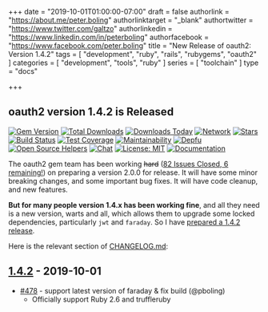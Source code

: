 +++
date = "2019-10-01T01:00:00-07:00"
draft = false
authorlink = "https://about.me/peter.boling"
authorlinktarget = "_blank"
authortwitter = "https://www.twitter.com/galtzo"
authorlinkedin = "https://www.linkedin.com/in/peterboling"
authorfacebook = "https://www.facebook.com/peter.boling"
title = "New Release of oauth2: Version 1.4.2"
tags = [ "development", "ruby", "rails", "rubygems", "oauth2" ]
categories = [ "development", "tools", "ruby" ]
series = [ "toolchain" ]
type = "docs"

+++

## oauth2 version 1.4.2 is Released

[![Gem Version](http://img.shields.io/gem/v/oauth2.svg)][gem]
[![Total Downloads](https://img.shields.io/gem/dt/oauth2.svg)][gem]
[![Downloads Today](https://img.shields.io/gem/rt/oauth2.svg)][gem]
[![Network](https://img.shields.io/github/forks/oauth-xx/oauth2.svg?style=social)][network]
[![Stars](https://img.shields.io/github/stars/oauth-xx/oauth2.svg?style=social)][stargazers]
[![Build Status](http://img.shields.io/travis/oauth-xx/oauth2.svg)][travis]
[![Test Coverage](https://api.codeclimate.com/v1/badges/688c612528ff90a46955/test_coverage)][codeclimate-coverage]
[![Maintainability](https://api.codeclimate.com/v1/badges/688c612528ff90a46955/maintainability)][codeclimate-maintainability]
[![Depfu](https://badges.depfu.com/badges/6d34dc1ba682bbdf9ae2a97848241743/count.svg)][depfu]
[![Open Source Helpers](https://www.codetriage.com/oauth-xx/oauth2/badges/users.svg)][code-triage]
[![Chat](https://img.shields.io/gitter/room/oauth-xx/oauth2.svg)](https://gitter.im/oauth-xx/oauth2)
[![License: MIT](https://img.shields.io/badge/License-MIT-green.svg)][source-license]
[![Documentation](http://inch-ci.org/github/oauth-xx/oauth2.png)][inch-ci]

[gem]: https://rubygems.org/gems/oauth2
[network]: https://github.com/oauth-xx/oauth2/network
[stargazers]: https://github.com/oauth-xx/oauth2/stargazers
[travis]: http://travis-ci.org/oauth-xx/oauth2
[coveralls]: https://coveralls.io/r/oauth-xx/oauth2
[codeclimate-maintainability]: https://codeclimate.com/github/oauth-xx/oauth2/maintainability
[codeclimate-coverage]: https://codeclimate.com/github/oauth-xx/oauth2/test_coverage
[depfu]: https://depfu.com/github/oauth-xx/oauth2
[source-license]: https://opensource.org/licenses/MIT
[inch-ci]: http://inch-ci.org/github/oauth-xx/oauth2
[code-triage]: https://www.codetriage.com/oauth-xx/oauth2

The oauth2 gem team has been working ~~hard~~ ([82 Issues Closed, 6 remaining!](https://github.com/oauth-xx/oauth2/milestone/1?closed=1)) on preparing a version 2.0.0 for release.  It will have some minor breaking changes, and some important bug fixes.  It will have code cleanup, and new features.

**But for many people version 1.4.x has been working fine**, and all they need is a new version, warts and all, which allows them to upgrade some locked dependencies, particularly `jwt` and `faraday`.  So I have [prepared a 1.4.2 release](https://github.com/oauth-xx/oauth2/milestone/4?closed=1).

Here is the relevant section of [CHANGELOG.md](https://github.com/oauth-xx/oauth2/blob/1-4-stable/CHANGELOG.md#142---2019-10-01):

## [1.4.2] - 2019-10-01

- [#478](https://github.com/oauth-xx/oauth2/pull/478) - support latest version of faraday & fix build (@pboling)
  - Officially support Ruby 2.6 and truffleruby

[1.4.2]: https://github.com/oauth-xx/oauth2/compare/v1.4.1...v1.4.2
